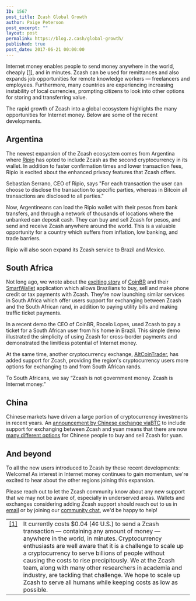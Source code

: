 ```yaml
---
ID: 1567
post_title: Zcash Global Growth
author: Paige Peterson
post_excerpt: ""
layout: post
permalink: https://blog.z.cash/global-growth/
published: true
post_date: 2017-06-21 00:00:00
---
```

<p>Internet money enables people to send money anywhere in the world, cheaply <a class="footnote-reference" href="#id2" id="id1">[1]</a>, and in minutes. Zcash can be used for remittances and also expands job opportunities for remote knowledge workers — freelancers and employees. Furthermore, many countries are experiencing increasing instability of local currencies, prompting citizens to look into other options for storing and transferring value.</p>
<p>The rapid growth of Zcash into a global ecosystem highlights the many opportunities for Internet money. Below are some of the recent developments.</p>
<div class="section" id="argentina">
<h2>Argentina</h2>
<p>The newest expansion of the Zcash ecosystem comes from Argentina where <a class="reference external" href="https://www.ripio.com/">Ripio</a> has opted to include Zcash as the second cryptocurrency in its wallet. In addition to faster confirmation times and lower transaction fees, Ripio is excited about the enhanced privacy features that Zcash offers.</p>
<p>Sebastian Serrano, CEO of Ripio, says "For each transaction the user can choose to disclose the transaction to specific parties, whereas in Bitcoin all transactions are disclosed to all parties."</p>
<p>Now, Argentineans can load the Ripio wallet with their pesos from bank transfers, and through a network of thousands of locations where the unbanked can deposit cash. They can buy and sell Zcash for pesos, and send and receive Zcash anywhere around the world. This is a valuable opportunity for a country which suffers from inflation, low banking, and trade barriers.</p>
<p>Ripio will also soon expand its Zcash service to Brazil and Mexico.</p>
</div>
<div class="section" id="south-africa">
<h2>South Africa</h2>
<p>Not long ago, we wrote about the <a class="reference external" href="/zcash-in-brazil-and-south-africa/">exciting story</a> of <a class="reference external" href="https://coinbr.net/">CoinBR</a> and their <a class="reference external" href="https://coinbr.io/">SmartWallet</a> application which allows Brazilians to buy, sell and make phone credit or tax payments with Zcash. They're now launching similar services in South Africa which offer users support for exchanging between Zcash and the South African rand, in addition to paying utility bills and making traffic ticket payments.</p>
<p>In a recent demo the CEO of CoinBR, Rocelo Lopes, used Zcash to pay a ticket for a South African user from his home in Brazil. This simple demo illustrated the simplicity of using Zcash for cross-border payments and demonstrated the limitless potential of Internet money.</p>
<p>At the same time, another cryptocurrency exchange, <a class="reference external" href="https://www.altcointrader.co.za/">AltCoinTrader</a>, has added support for Zcash, providing the region's cryptocurrency users more options for exchanging to and from South African rands.</p>
<p>To South Africans, we say “Zcash is not government money. Zcash is Internet money.”</p>
</div>
<div class="section" id="china">
<h2>China</h2>
<p>Chinese markets have driven a large portion of cryptocurrency investments in recent years. An <a class="reference external" href="https://medium.com/@ViaBTC/announcement-of-releasing-zec-cny-trading-pair-on-viabtc-88b3e707b1b4">announcement by Chinese exchange viaBTC</a> to include support for exchanging between Zcash and yuan means that there are now <a class="reference external" href="https://www.zcashcommunity.com/markets/">many different options</a> for Chinese people to buy and sell Zcash for yuan.</p>
</div>
<div class="section" id="and-beyond">
<h2>And beyond</h2>
<p>To all the new users introduced to Zcash by these recent developments: Welcome! As interest in Internet money continues to gain momentum, we're excited to hear about the other regions joining this expansion.</p>
<p>Please reach out to let the Zcash community know about any new support that we may not be aware of, especially in underserved areas. Wallets and exchanges considering adding Zcash support should reach out to us in <a class="reference external" href="mailto:info@z.cash">email</a> or by joining our <a class="reference external" href="https://chat.zcashcommunity.com">community chat</a>, we'd be happy to help!</p>
<table class="docutils footnote" frame="void" id="id2" rules="none"><colgroup><col class="label"/><col/></colgroup><tbody valign="top"><tr><td class="label"><a class="fn-backref" href="#id1">[1]</a></td><td>It currently costs $0.04 (4¢ U.S.) to send a Zcash transaction — containing any amount of money — anywhere in the world, in minutes. Cryptocurrency enthusiasts are well aware that it is a challenge to scale up a cryptocurrency to serve billions of people without causing the costs to rise precipitously. We at the Zcash team, along with many other researchers in academia and industry, are tackling that challenge. We hope to scale up Zcash to serve all humans while keeping costs as low as possible.</td></tr></tbody></table>